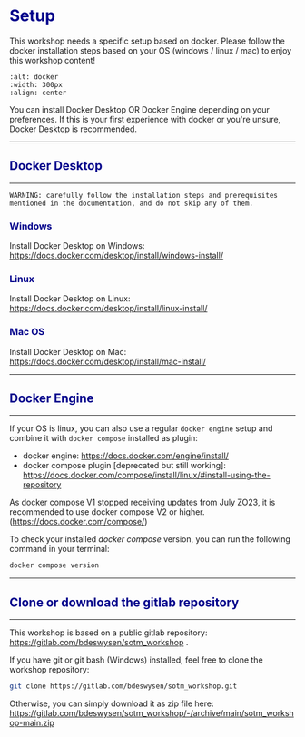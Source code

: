 # <span style="color:darkblue">Setup<span>

This workshop needs a specific setup based on docker. 
Please follow the docker installation steps based on your OS (windows / linux / mac) to enjoy this workshop content! 

```{image} ./figures/docker_logo.png
:alt: docker
:width: 300px
:align: center
```

You can install Docker Desktop OR Docker Engine depending on your preferences.
If this is your first experience with docker or you're unsure, Docker Desktop is recommended.

----------------
## <span style="color:darkblue">Docker Desktop<span>
----------------

```{warning}
WARNING: carefully follow the installation steps and prerequisites mentioned in the documentation, and do not skip any of them.
```

### <span style="color:darkblue">Windows<span>

Install Docker Desktop on Windows:
https://docs.docker.com/desktop/install/windows-install/


### <span style="color:darkblue">Linux<span>
Install Docker Desktop on Linux:
https://docs.docker.com/desktop/install/linux-install/


### <span style="color:darkblue">Mac OS<span>
Install Docker Desktop on Mac:
https://docs.docker.com/desktop/install/mac-install/ 



----------------
## <span style="color:darkblue">Docker Engine<span>
----------------

If your OS is linux, you can also use a regular ```docker engine``` setup and combine it with ```docker compose``` installed as plugin:
- docker engine: https://docs.docker.com/engine/install/
- docker compose plugin [deprecated but still working]: https://docs.docker.com/compose/install/linux/#install-using-the-repository


As docker compose V1 stopped receiving updates from July ZO23, it is recommended to use docker compose V2 or higher. (https://docs.docker.com/compose/)

To check your installed _docker compose_ version, you can run the following command in your terminal:
```bash
docker compose version
```

----------------
## <span style="color:darkblue">Clone or download the gitlab repository<span>
----------------

This workshop is based on a public gitlab repository:
https://gitlab.com/bdeswysen/sotm_workshop .


If you have git or git bash (Windows) installed, feel free to clone the workshop repository:

```bash
git clone https://gitlab.com/bdeswysen/sotm_workshop.git
```

Otherwise, you can simply download it as zip file here:
https://gitlab.com/bdeswysen/sotm_workshop/-/archive/main/sotm_workshop-main.zip


